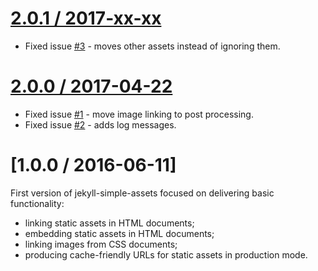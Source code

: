 [2.0.1 / 2017-xx-xx](https://github.com/jakubpawlowicz/jekyll-simple-assets/compare/2.0.0...HEAD)
==================

* Fixed issue [#3](https://github.com/jakubpawlowicz/jekyll-simple-assets/issues/3) - moves other assets instead of ignoring them.

[2.0.0 / 2017-04-22](https://github.com/jakubpawlowicz/jekyll-simple-assets/compare/1.0...2.0.0)
==================

* Fixed issue [#1](https://github.com/jakubpawlowicz/jekyll-simple-assets/issues/1) - move image linking to post processing.
* Fixed issue [#2](https://github.com/jakubpawlowicz/jekyll-simple-assets/issues/2) - adds log messages.

[1.0.0 / 2016-06-11]
==================

First version of jekyll-simple-assets focused on delivering basic functionality:
* linking static assets in HTML documents;
* embedding static assets in HTML documents;
* linking images from CSS documents;
* producing cache-friendly URLs for static assets in production mode.

